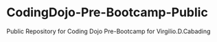 # CodingDojo-Pre-Bootcamp-Public
Public Repository for Coding Dojo Pre-Bootcamp for Virgilio.D.Cabading
